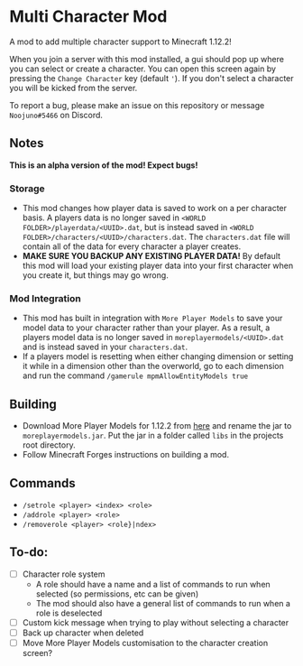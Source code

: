 # Multi Character Mod
A mod to add multiple character support to Minecraft 1.12.2!

When you join a server with this mod installed, a gui should pop up where you can select or create a character. You can open this screen again by pressing the `Change Character` key (default `'`). If you don't select a character you will be kicked from the server.

To report a bug, please make an issue on this repository or message `Noojuno#5466` on Discord.

## Notes

**This is an alpha version of the mod! Expect bugs!**

### Storage
- This mod changes how player data is saved to work on a per character basis. A players data is no longer saved in `<WORLD FOLDER>/playerdata/<UUID>.dat`, but is instead saved in `<WORLD FOLDER>/characters/<UUID>/characters.dat`. The `characters.dat` file will contain all of the data for every character a player creates.
- **MAKE SURE YOU BACKUP ANY EXISTING PLAYER DATA!** By default this mod will load your existing player data into your first character when you create it, but things may go wrong.

### Mod Integration
- This mod has built in integration with `More Player Models` to save your model data to your character rather than your player. As a result, a players model data is no longer saved in `moreplayermodels/<UUID>.dat` and is instead saved in your `characters.dat`.
- If a players model is resetting when either changing dimension or setting it while in a dimension other than the overworld, go to each dimension and run the command `/gamerule mpmAllowEntityModels true`

## Building
- Download More Player Models for 1.12.2 from [here](https://www.curseforge.com/minecraft/mc-mods/more-player-models) and rename the jar to `moreplayermodels.jar`. Put the jar in a folder called `libs` in the projects root directory.
- Follow Minecraft Forges instructions on building a mod.

## Commands
- `/setrole <player> <index> <role>`
- `/addrole <player> <role>`
- `/removerole <player> <role}|ndex>`

## To-do:
- [ ] Character role system
    - A role should have a name and a list of commands to run when selected (so permissions, etc can be given)
    - The mod should also have a general list of commands to run when a role is deselected
- [ ] Custom kick message when trying to play without selecting a character
- [ ] Back up character when deleted
- [ ] Move More Player Models customisation to the character creation screen?